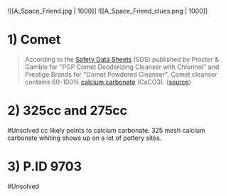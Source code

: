 ![[A_Space_Friend.jpg | 1000]]
![[A_Space_Friend_clues.png | 1000]]

# 1) Comet
> According to the [Safety Data Sheets](https://en.wikipedia.org/wiki/Safety_data_sheet "Safety data sheet") (SDS) published by Procter & Gamble for "PGP Comet Deodorizing Cleanser with Chlorinol" and Prestige Brands for "Comet Powdered Cleanser", Comet cleanser contains 60–100% [calcium carbonate](https://en.wikipedia.org/wiki/Calcium_carbonate "Calcium carbonate") (CaCO3). ([source](https://en.wikipedia.org/wiki/Comet_(cleanser)))

# 2) 325cc and 275cc
#Unsolved 
cc likely points to calcium carbonate.
	325 mesh calcium carbonate whiting shows up on a lot of pottery sites. 

# 3) P.ID 9703
#Unsolved